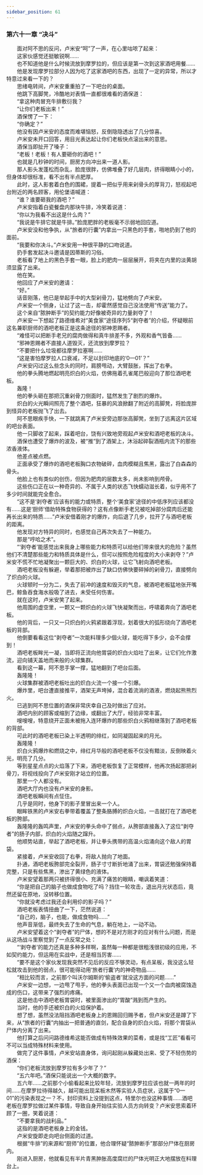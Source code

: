 ```yaml
---
sidebar_position: 61
---
```

### 第六十一章 “决斗”  


　　面对阿不思的反问，卢米安“呵”了一声，在心里咕哝了起来：  
　　这家伙感觉还挺敏锐啊……  
　　也不知道他是什么时候流放到摩罗拉的，但应该是第一次到这家酒吧用餐……  
　　他是发现摩罗拉部分人因为吃了这家酒吧的东西，出现了一定的异常，所以才特意过来看一下的？  
　　思绪电转间，卢米安重重拍了一下吧台的桌面。  
　　他跳下高脚凳，冷酷地对表情一直都很难看的酒保道：  
　　“拿这种肉冒充牛排敷衍我？  
　　“让你们老板出来！”  
　　酒保愣了一下：  
　　“你确定？”  
　　他没有因卢米安的态度而难堪恼怒，反倒隐隐透出了几分惊喜。  
　　卢米安未开口回答，用目光表达起让你们老板快点滚出来的意思。  
　　酒保当即扯开了嗓子：  
　　“老板！老板！有人要砸你的酒吧！”  
　　也就是几秒钟的时间，厨房方向冲出来一道人影。  
　　那人影头发蓬松而杂乱，脸庞很胖，仿佛堆叠了好几层肉，挤得眼睛小小的，但身体却很标准，看不出有半点肥厚。  
　　此时，这人影套着白色的围裙，提着一把似乎用来剁骨头的厚背刀，怒视起吧台附近的两名顾客，用伦堡语喊道：  
　　“谁？谁要砸我的酒吧？”  
　　卢米安指着白瓷餐盘内那块牛排，冷笑着说道：  
　　“你以为我看不出这是什么肉？”  
　　“我说是牛排它就是牛排。”脸庞肥胖的老板毫不示弱地回应道。  
　　卢米安没和他争执，从“旅者的行囊”内拿出一只黑色的手套，啪地扔到了他的面前。  
　　“我要和你决斗。”卢米安用一种很平静的口吻说道。  
　　扔手套发起决斗邀请是因蒂斯的习俗。  
　　老板看了地上的黑色手套一眼，脸上的肥肉一层层展开，将夹在内里的淡黄胡须显露了出来。  
　　他在笑。  
　　他回应了卢米安的邀请：  
　　“好。”  
　　话音刚落，他已是举起手中的大型剁骨刀，猛地劈向了卢米安。  
　　卢米安一个侧身，让过了这一击，却霍然感觉自己没法使用“传送”能力了。  
　　这个来自“脓肿断手”的契约能力好像被奇异的力量剥夺了！  
　　卢米安一下想起了路德维希对“美食家”途径序列5“剥夺者”的介绍，怀疑眼前这名兼职厨师的酒吧老板正是这条途径的邪神恩赐者。  
　　“难怪可以把断手老兄的腐肉做得和真牛排差不多，外观和香气皆备……  
　　“邪神恩赐者不直接人道毁灭，还流放到摩罗拉？  
　　“不要把什么垃圾都往摩罗拉塞啊……  
　　“这是害怕摩罗拉人口衰减，不足以封印地底的‘0—01’？”  
　　卢米安闪过这么些念头的同时，肩膀甩动，大臂鼓胀，挥出了右拳。  
　　他的拳头腾地燃起明亮炽白的火焰，仿佛拖着孔雀尾巴般迎向了那位酒吧老板。  
　　轰隆！  
　　他的拳头砸在那把沉重剁骨刀侧面时，猛然发生了剧烈的爆炸。  
　　炽白的火光瞬间照亮了整个酒吧，狂暴的风浪掀翻了附近的高脚凳，将脸庞胖到怪异的老板抛飞了出去。  
　　阿不思眼疾手快，一下就跳离了卢米安旁边那张高脚凳，坐到了远离这片区域的吧台表面。  
　　他一只脚收了起来，踩着吧台，饶有兴致地旁观起卢米安和酒吧老板的决斗。  
　　酒保也遭受了爆炸的波及，被“推”到了酒架上，沐浴起碎裂酒瓶内流下的那些浓香液体。  
　　他差点被点燃。  
　　正面承受了爆炸的酒吧老板胸口衣物破碎，血肉模糊且焦黑，露出了白森森的骨头。  
　　他脸上也有类似的创伤，但因为肥肉的层数太多，尚未影响到颅骨。  
　　这些伤口正在以一种奇异的、不属于人类的状态飞快蠕动滋长着，似乎用不了多少时间就能完全愈合。  
　　“这不是‘剥夺者’应该有的能力或特质，整个‘美食家’途径的中低序列应该都没有……这是‘厨师’借助特殊食物获得的？这有点像断手老兄被吃掉部分腐肉后还能再长出来的特质……”卢米安借着刚才的爆炸，向后退了几步，拉开了与酒吧老板的距离。  
　　他发现对方特异的同时，也感觉自己再次失去了一种能力。  
　　那是“哼哈之术”。  
　　“‘剥夺者’能感觉出来我身上哪些能力和特质可以给他们带来很大的危险？虽然他们不清楚那些能力和特质具体是什么，但可以按照危险程度的大小来剥夺？”卢米安不慌不忙地凝聚出一颗巨大的、炽白的火球，让它飞射向酒吧老板。  
　　酒吧老板没有躲避，举着那把被炸出了缺口仿佛快要碎掉的剁骨刀，直接劈向了炽白的火球。  
　　火球顿时一分为二，失去了前冲的速度和毁灭的气息，被酒吧老板猛地张开嘴巴，鲸鱼吞食海水般吸了进去，未受任何伤害。  
　　就在这时，卢米安笑了起来。  
　　他周围的虚空里，一颗又一颗炽白的火球飞快凝聚而出，呼啸着奔向了酒吧老板。  
　　他的背后，一只又一只炽白的火鸦紧跟着浮现，划着很大的弧形绕向了酒吧老板的背部。  
　　他倒要看看这位“剥夺者”一次能料理多少個火球，能吃得下多少，会不会撑到！  
　　酒吧老板眸光一凝，当即将正流向他胃袋的炽白火焰吐了出来，让它们化作激流，迎向铺天盖地而来般的火球集群。  
　　看到这一幕，阿不思手掌一撑，猛地翻到了吧台后面。  
　　轰隆隆！  
　　火球集群被酒吧老板吐出的炽白火流一个接一个引爆。  
　　爆炸里，吧台遭直接推平，酒架无声垮掉，混合着流淌的酒液，燃烧起熊熊烈火。  
　　已逃到阿不思位置的酒保非常庆幸自己及时做出了应对。  
　　酒吧内别的顾客或缩到了边缘，或翻出了大厅，经验非常丰富。  
　　嗖嗖嗖，特意绕开正面未被拖入连环爆炸的那些炽白火鸦相继落到了酒吧老板的背部。  
　　可此时的酒吧老板已染上半透明的绯红，如同凝固起来的月光。  
　　轰隆隆！  
　　炽白火鸦爆炸和燃烧之中，绯红月华般的酒吧老板不仅没有黯淡，反倒映着火光，明亮了几分。  
　　等到星星点点的火焰落了下来，酒吧老板恢复了正常模样，他再次扬起那把剁骨刀，将视线投向了卢米安刚才站立的位置。  
　　那里一个人都没有。  
　　酒吧大厅内也没有卢米安的身影。  
　　酒吧老板瞬间有点怔住。  
　　几乎是同时，他身下的影子里冒出来一个人。  
　　眼眸铁黑的卢米安右拳带着覆盖了整条胳膊的炽白火焰，一击就打在了酒吧老板的胯部。  
　　轰隆隆的轰鸣声里，卢米安的拳头命中了弱点，从胯部直接轰入了这位“剥夺者”的肠子内部，炽白的火焰随之蹿升。  
　　他顺势站直，举起了酒吧老板，并让拳头携带的高温火焰涌向这个敌人的胃袋。  
　　紧接着，卢米安收回了右拳，将敌人抛向了地面。  
　　扑通，酒吧老板胯部完全裂开，肠子寸寸断折地涌了出来，胃袋还勉强保持着完整，只是有些焦黑，渗出了黄绿色的液体。  
　　卢米安望着那两只被挤得很小、充满了痛苦的眼睛，嘲讽着笑道：  
　　“你是把自己的脑子也做成食物吃了吗？挡住一轮攻击，退出月光状态后，竟然还留在原地，没转移位置。  
　　“你就没考虑过我还会利用伱的影子吗？”  
　　酒吧老板表情扭曲了一下，茫然说道：  
　　“自己的，脑子，也能，做成食物吗……”  
　　他声音渐低，最终失去了生命的气息，躺在地上，一动不动。  
　　卢米安望着这个“剥夺者”的尸体，想的不是对方刚才的应对有什么问题，而是从这场战斗里察觉到了一点反常之处：  
　　“‘剥夺者’的能力还真是多种多样啊，虽然每一种都是很粗浅很初级的应用，不如契约能力，但运用在实战中，还是相当厉害……  
　　“要不是这个家伙发现我突然不见后的反应不够灵动，有点呆板，我没这么轻松就攻击到他的弱点，很可能得动用‘旅者行囊’内的神奇物品……  
　　“相比较而言，之前那个叫沃尔姆斯的‘偷盗者’就没这方面的问题……”  
　　卢米安一边想，一边甩了甩手，他的拳头表面已出现一个又一个血肉被腐蚀造成的伤口，这带来了强烈的疼痛。  
　　这是他击中酒吧老板胃袋时，被里面渗出的“胃酸”溅到而产生的。  
　　当时，他的手还被炽白的火焰保护着。  
　　想了想，虽然没法阻挡酒吧老板身上的恩赐回归赐予者，但卢米安还是蹲了下来，从“旅者的行囊”内抽出一把普通的直剑，配合自身的炽白火焰，将那个胃袋从尸体内分离了出来。  
　　他打算之后问问路德维希这能否做成有特殊效果的菜肴，或是找“工匠”看看可不可以当成特殊材料来使用。  
　　做完了这件事情，卢米安站直身体，询问起刚从躲藏处出来、受了不轻伤势的酒保：  
　　“你们老板流放到摩罗拉有多少年了？”  
　　“五六年吧。”酒保只能说出一个大概的数字。  
　　五六年……之前那个小偷看起来比较年轻，流放到摩罗拉应该也就一两年的时间……在摩罗拉待得越久，越可能出现呆板木然等实验人员症状，这属于“0—01”的污染表现之一？不，封印资料上没提到这点，特里尔也没这种事情……酒吧老板在摩罗拉做过某件事情，导致自身开始往实验人员方向转变？卢米安思索着环顾了一圈，笑着说道：  
　　“不要拿我的战利品。”  
　　这指的是酒吧老板身上的金钱。  
　　卢米安旋即走向吧台侧面的过道。  
　　根据“牛排”的来源和“厨师”的位置，他合理怀疑“脓肿断手”那部分尸体在厨房内。  
　　刚进入厨房，他就看见有半片青黑肿胀高度腐烂的尸体光明正大地摆放在料理台上。  
